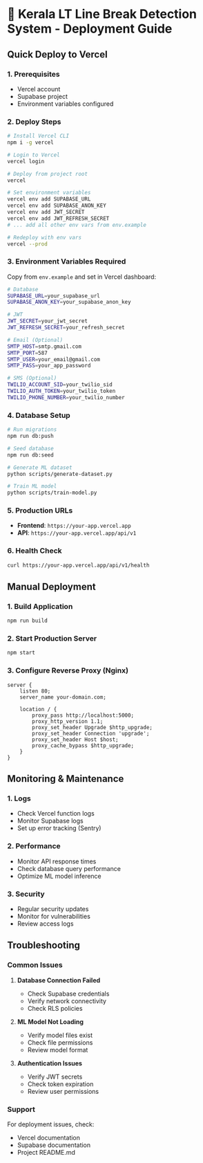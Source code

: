 # 🚀 Kerala LT Line Break Detection System - Deployment Guide

## Quick Deploy to Vercel

### 1. Prerequisites
- Vercel account
- Supabase project
- Environment variables configured

### 2. Deploy Steps

```bash
# Install Vercel CLI
npm i -g vercel

# Login to Vercel
vercel login

# Deploy from project root
vercel

# Set environment variables
vercel env add SUPABASE_URL
vercel env add SUPABASE_ANON_KEY
vercel env add JWT_SECRET
vercel env add JWT_REFRESH_SECRET
# ... add all other env vars from env.example

# Redeploy with env vars
vercel --prod
```

### 3. Environment Variables Required

Copy from `env.example` and set in Vercel dashboard:

```bash
# Database
SUPABASE_URL=your_supabase_url
SUPABASE_ANON_KEY=your_supabase_anon_key

# JWT
JWT_SECRET=your_jwt_secret
JWT_REFRESH_SECRET=your_refresh_secret

# Email (Optional)
SMTP_HOST=smtp.gmail.com
SMTP_PORT=587
SMTP_USER=your_email@gmail.com
SMTP_PASS=your_app_password

# SMS (Optional)
TWILIO_ACCOUNT_SID=your_twilio_sid
TWILIO_AUTH_TOKEN=your_twilio_token
TWILIO_PHONE_NUMBER=your_twilio_number
```

### 4. Database Setup

```bash
# Run migrations
npm run db:push

# Seed database
npm run db:seed

# Generate ML dataset
python scripts/generate-dataset.py

# Train ML model
python scripts/train-model.py
```

### 5. Production URLs

- **Frontend**: `https://your-app.vercel.app`
- **API**: `https://your-app.vercel.app/api/v1`

### 6. Health Check

```bash
curl https://your-app.vercel.app/api/v1/health
```

## Manual Deployment

### 1. Build Application

```bash
npm run build
```

### 2. Start Production Server

```bash
npm start
```

### 3. Configure Reverse Proxy (Nginx)

```nginx
server {
    listen 80;
    server_name your-domain.com;

    location / {
        proxy_pass http://localhost:5000;
        proxy_http_version 1.1;
        proxy_set_header Upgrade $http_upgrade;
        proxy_set_header Connection 'upgrade';
        proxy_set_header Host $host;
        proxy_cache_bypass $http_upgrade;
    }
}
```

## Monitoring & Maintenance

### 1. Logs
- Check Vercel function logs
- Monitor Supabase logs
- Set up error tracking (Sentry)

### 2. Performance
- Monitor API response times
- Check database query performance
- Optimize ML model inference

### 3. Security
- Regular security updates
- Monitor for vulnerabilities
- Review access logs

## Troubleshooting

### Common Issues

1. **Database Connection Failed**
   - Check Supabase credentials
   - Verify network connectivity
   - Check RLS policies

2. **ML Model Not Loading**
   - Verify model files exist
   - Check file permissions
   - Review model format

3. **Authentication Issues**
   - Verify JWT secrets
   - Check token expiration
   - Review user permissions

### Support

For deployment issues, check:
- Vercel documentation
- Supabase documentation
- Project README.md
